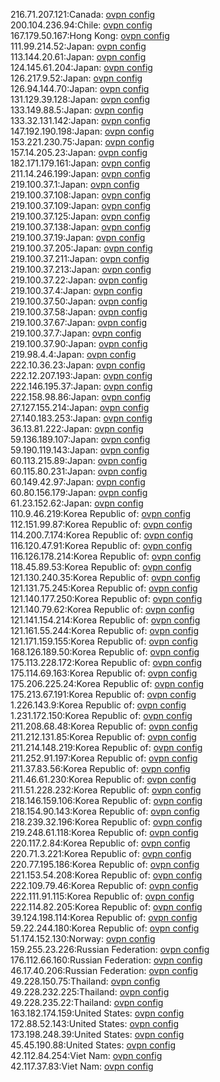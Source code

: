 216.71.207.121:Canada: [ovpn config](vpn/216_71_207_121.ovpn)  
200.104.236.94:Chile: [ovpn config](vpn/200_104_236_94.ovpn)  
167.179.50.167:Hong Kong: [ovpn config](vpn/167_179_50_167.ovpn)  
111.99.214.52:Japan: [ovpn config](vpn/111_99_214_52.ovpn)  
113.144.20.61:Japan: [ovpn config](vpn/113_144_20_61.ovpn)  
124.145.61.204:Japan: [ovpn config](vpn/124_145_61_204.ovpn)  
126.217.9.52:Japan: [ovpn config](vpn/126_217_9_52.ovpn)  
126.94.144.70:Japan: [ovpn config](vpn/126_94_144_70.ovpn)  
131.129.39.128:Japan: [ovpn config](vpn/131_129_39_128.ovpn)  
133.149.88.5:Japan: [ovpn config](vpn/133_149_88_5.ovpn)  
133.32.131.142:Japan: [ovpn config](vpn/133_32_131_142.ovpn)  
147.192.190.198:Japan: [ovpn config](vpn/147_192_190_198.ovpn)  
153.221.230.75:Japan: [ovpn config](vpn/153_221_230_75.ovpn)  
157.14.205.23:Japan: [ovpn config](vpn/157_14_205_23.ovpn)  
182.171.179.161:Japan: [ovpn config](vpn/182_171_179_161.ovpn)  
211.14.246.199:Japan: [ovpn config](vpn/211_14_246_199.ovpn)  
219.100.37.1:Japan: [ovpn config](vpn/219_100_37_1.ovpn)  
219.100.37.108:Japan: [ovpn config](vpn/219_100_37_108.ovpn)  
219.100.37.109:Japan: [ovpn config](vpn/219_100_37_109.ovpn)  
219.100.37.125:Japan: [ovpn config](vpn/219_100_37_125.ovpn)  
219.100.37.138:Japan: [ovpn config](vpn/219_100_37_138.ovpn)  
219.100.37.19:Japan: [ovpn config](vpn/219_100_37_19.ovpn)  
219.100.37.205:Japan: [ovpn config](vpn/219_100_37_205.ovpn)  
219.100.37.211:Japan: [ovpn config](vpn/219_100_37_211.ovpn)  
219.100.37.213:Japan: [ovpn config](vpn/219_100_37_213.ovpn)  
219.100.37.22:Japan: [ovpn config](vpn/219_100_37_22.ovpn)  
219.100.37.4:Japan: [ovpn config](vpn/219_100_37_4.ovpn)  
219.100.37.50:Japan: [ovpn config](vpn/219_100_37_50.ovpn)  
219.100.37.58:Japan: [ovpn config](vpn/219_100_37_58.ovpn)  
219.100.37.67:Japan: [ovpn config](vpn/219_100_37_67.ovpn)  
219.100.37.7:Japan: [ovpn config](vpn/219_100_37_7.ovpn)  
219.100.37.90:Japan: [ovpn config](vpn/219_100_37_90.ovpn)  
219.98.4.4:Japan: [ovpn config](vpn/219_98_4_4.ovpn)  
222.10.36.23:Japan: [ovpn config](vpn/222_10_36_23.ovpn)  
222.12.207.193:Japan: [ovpn config](vpn/222_12_207_193.ovpn)  
222.146.195.37:Japan: [ovpn config](vpn/222_146_195_37.ovpn)  
222.158.98.86:Japan: [ovpn config](vpn/222_158_98_86.ovpn)  
27.127.155.214:Japan: [ovpn config](vpn/27_127_155_214.ovpn)  
27.140.183.253:Japan: [ovpn config](vpn/27_140_183_253.ovpn)  
36.13.81.222:Japan: [ovpn config](vpn/36_13_81_222.ovpn)  
59.136.189.107:Japan: [ovpn config](vpn/59_136_189_107.ovpn)  
59.190.119.143:Japan: [ovpn config](vpn/59_190_119_143.ovpn)  
60.113.215.89:Japan: [ovpn config](vpn/60_113_215_89.ovpn)  
60.115.80.231:Japan: [ovpn config](vpn/60_115_80_231.ovpn)  
60.149.42.97:Japan: [ovpn config](vpn/60_149_42_97.ovpn)  
60.80.156.179:Japan: [ovpn config](vpn/60_80_156_179.ovpn)  
61.23.152.62:Japan: [ovpn config](vpn/61_23_152_62.ovpn)  
110.9.46.219:Korea Republic of: [ovpn config](vpn/110_9_46_219.ovpn)  
112.151.99.87:Korea Republic of: [ovpn config](vpn/112_151_99_87.ovpn)  
114.200.7.174:Korea Republic of: [ovpn config](vpn/114_200_7_174.ovpn)  
116.120.47.91:Korea Republic of: [ovpn config](vpn/116_120_47_91.ovpn)  
116.126.178.214:Korea Republic of: [ovpn config](vpn/116_126_178_214.ovpn)  
118.45.89.53:Korea Republic of: [ovpn config](vpn/118_45_89_53.ovpn)  
121.130.240.35:Korea Republic of: [ovpn config](vpn/121_130_240_35.ovpn)  
121.131.75.245:Korea Republic of: [ovpn config](vpn/121_131_75_245.ovpn)  
121.140.177.250:Korea Republic of: [ovpn config](vpn/121_140_177_250.ovpn)  
121.140.79.62:Korea Republic of: [ovpn config](vpn/121_140_79_62.ovpn)  
121.141.154.214:Korea Republic of: [ovpn config](vpn/121_141_154_214.ovpn)  
121.161.55.244:Korea Republic of: [ovpn config](vpn/121_161_55_244.ovpn)  
121.171.159.155:Korea Republic of: [ovpn config](vpn/121_171_159_155.ovpn)  
168.126.189.50:Korea Republic of: [ovpn config](vpn/168_126_189_50.ovpn)  
175.113.228.172:Korea Republic of: [ovpn config](vpn/175_113_228_172.ovpn)  
175.114.69.163:Korea Republic of: [ovpn config](vpn/175_114_69_163.ovpn)  
175.206.225.24:Korea Republic of: [ovpn config](vpn/175_206_225_24.ovpn)  
175.213.67.191:Korea Republic of: [ovpn config](vpn/175_213_67_191.ovpn)  
1.226.143.9:Korea Republic of: [ovpn config](vpn/1_226_143_9.ovpn)  
1.231.172.150:Korea Republic of: [ovpn config](vpn/1_231_172_150.ovpn)  
211.208.68.48:Korea Republic of: [ovpn config](vpn/211_208_68_48.ovpn)  
211.212.131.85:Korea Republic of: [ovpn config](vpn/211_212_131_85.ovpn)  
211.214.148.219:Korea Republic of: [ovpn config](vpn/211_214_148_219.ovpn)  
211.252.91.197:Korea Republic of: [ovpn config](vpn/211_252_91_197.ovpn)  
211.37.83.56:Korea Republic of: [ovpn config](vpn/211_37_83_56.ovpn)  
211.46.61.230:Korea Republic of: [ovpn config](vpn/211_46_61_230.ovpn)  
211.51.228.232:Korea Republic of: [ovpn config](vpn/211_51_228_232.ovpn)  
218.146.159.106:Korea Republic of: [ovpn config](vpn/218_146_159_106.ovpn)  
218.154.90.143:Korea Republic of: [ovpn config](vpn/218_154_90_143.ovpn)  
218.239.32.196:Korea Republic of: [ovpn config](vpn/218_239_32_196.ovpn)  
219.248.61.118:Korea Republic of: [ovpn config](vpn/219_248_61_118.ovpn)  
220.117.2.84:Korea Republic of: [ovpn config](vpn/220_117_2_84.ovpn)  
220.71.3.221:Korea Republic of: [ovpn config](vpn/220_71_3_221.ovpn)  
220.77.195.186:Korea Republic of: [ovpn config](vpn/220_77_195_186.ovpn)  
221.153.54.208:Korea Republic of: [ovpn config](vpn/221_153_54_208.ovpn)  
222.109.79.46:Korea Republic of: [ovpn config](vpn/222_109_79_46.ovpn)  
222.111.91.115:Korea Republic of: [ovpn config](vpn/222_111_91_115.ovpn)  
222.114.82.205:Korea Republic of: [ovpn config](vpn/222_114_82_205.ovpn)  
39.124.198.114:Korea Republic of: [ovpn config](vpn/39_124_198_114.ovpn)  
59.22.244.180:Korea Republic of: [ovpn config](vpn/59_22_244_180.ovpn)  
51.174.152.130:Norway: [ovpn config](vpn/51_174_152_130.ovpn)  
159.255.23.226:Russian Federation: [ovpn config](vpn/159_255_23_226.ovpn)  
176.112.66.160:Russian Federation: [ovpn config](vpn/176_112_66_160.ovpn)  
46.17.40.206:Russian Federation: [ovpn config](vpn/46_17_40_206.ovpn)  
49.228.150.75:Thailand: [ovpn config](vpn/49_228_150_75.ovpn)  
49.228.232.225:Thailand: [ovpn config](vpn/49_228_232_225.ovpn)  
49.228.235.22:Thailand: [ovpn config](vpn/49_228_235_22.ovpn)  
163.182.174.159:United States: [ovpn config](vpn/163_182_174_159.ovpn)  
172.88.52.143:United States: [ovpn config](vpn/172_88_52_143.ovpn)  
173.198.248.39:United States: [ovpn config](vpn/173_198_248_39.ovpn)  
45.45.190.88:United States: [ovpn config](vpn/45_45_190_88.ovpn)  
42.112.84.254:Viet Nam: [ovpn config](vpn/42_112_84_254.ovpn)  
42.117.37.83:Viet Nam: [ovpn config](vpn/42_117_37_83.ovpn)  

